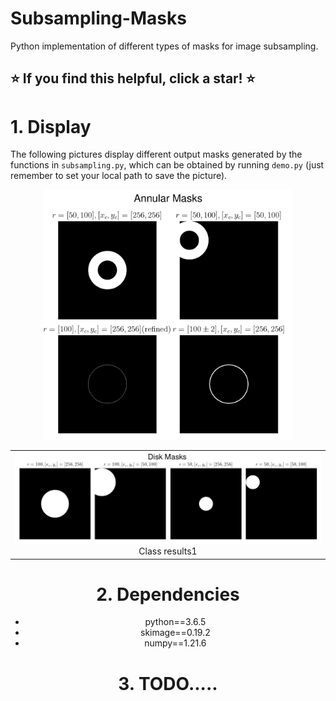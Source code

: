 # Subsampling-Masks
Python implementation of different types of masks for image subsampling.

## :star: If you find this helpful, click a star! :star: ##

# 1. Display
The following pictures display different output masks generated by the functions in `subsampling.py`, 
which can be obtained by running `demo.py` (just remember to set your local path to save the picture).

<center><img width="400" height="400" src="https://github.com/Masaaki-75/Subsampling-Masks/blob/main/figs/masks_annular.png"><div align = "center"></div>
<table>
    <tr>
        <td ><center><img src="https://github.com/Masaaki-75/Subsampling-Masks/blob/main/figs/masks_disk.png"><div align = "center">Class results1</div></center></td>
    </tr>
</table>

# 2. Dependencies
- python==3.6.5<br>
- skimage==0.19.2<br>
- numpy==1.21.6


# 3. TODO.....

